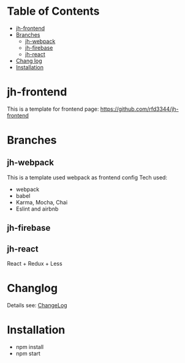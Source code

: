 # Table of Contents #
<!-- START doctoc generated TOC please keep comment here to allow auto update -->
<!-- DON'T EDIT THIS SECTION, INSTEAD RE-RUN doctoc TO UPDATE -->


- [jh-frontend](#jh-frontend)
- [Branches](#branches)
  - [jh-webpack](#jh-webpack)
  - [jh-firebase](#jh-firebase)
  - [jh-react](#jh-react)
- [Chang log](#chang-log)
- [Installation](#installation)

<!-- END doctoc generated TOC please keep comment here to allow auto update -->

# jh-frontend
This is a template for frontend page:
https://github.com/rfd3344/jh-frontend

# Branches
## jh-webpack
This is a template used webpack as frontend config
Tech used:
- webpack
- babel
- Karma, Mocha, Chai
- Eslint and airbnb


## jh-firebase


## jh-react
React + Redux + Less </br>


# Changlog
Details see: [ChangeLog](./docs/ChangeLog.md#)


# Installation
- npm install
- npm start
